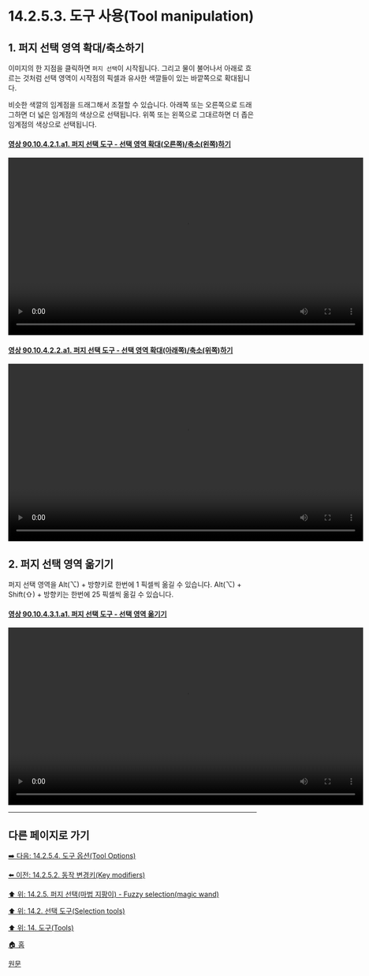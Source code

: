 # 14.2.5.3. 도구 사용(Tool manipulation)

<a id="14-02-05-03-s1"></a>

## 1. 퍼지 선택 영역 확대/축소하기
이미지의 한 지점을 클릭하면 `퍼지 선택`이 시작됩니다. 그리고 물이 불어나서 아래로 흐르는 것처럼 선택 영역이 시작점의 픽셀과 유사한 색깔들이 있는 바깥쪽으로 확대됩니다.

비슷한 색깔의 임계점을 드래그해서 조절할 수 있습니다. 아래쪽 또는 오른쪽으로 드래그하면 더 넓은 임계점의 색상으로 선택됩니다. 위쪽 또는 왼쪽으로 그대르하면 더 좁은 임계점의 색상으로 선택됩니다.

<a id="90-10-04-02-01-a1"></a>

#### [영상 90.10.4.2.1.a1. 퍼지 선택 도구 - 선택 영역 확대(오른쪽)/축소(왼쪽)하기](./90-10-04-02-01-expand_n_shrink-right_n_left.md#90-10-04-02-01-a1)
<video controls="controls" width="720" src="https://github.com/wonder13662/gimp/assets/15767104/0bb99679-a7a4-4ce9-b49b-039ed8f5bdbe"></video>

<a id="90-10-04-02-02-a1"></a>

#### [영상 90.10.4.2.2.a1. 퍼지 선택 도구 - 선택 영역 확대(아래쪽)/축소(위쪽)하기](./90-10-04-02-02-expand_n_shrink-down_n_up.md#90-10-04-02-02-a1)
<video controls="controls" width="720" src="https://github.com/wonder13662/gimp/assets/15767104/8a2a054b-ea34-41e7-b8f1-96684f8873bd"></video>

<a id="14-02-05-03-s2"></a>

## 2. 퍼지 선택 영역 옮기기
퍼지 선택 영역을 Alt(⌥) + 방향키로 한번에 1 픽셀씩 옮길 수 있습니다. Alt(⌥) + Shift(⇧) + 방향키는 한번에 25 픽셀씩 옮길 수 있습니다.

<a id="90-10-04-03-01-a1"></a>

#### [영상 90.10.4.3.1.a1. 퍼지 선택 도구 - 선택 영역 옮기기](./90-10-04-03-01-move_selection.md#90-10-04-03-01-a1)
<video controls="controls" width="720" src="https://github.com/wonder13662/gimp/assets/15767104/bf4655ea-f943-4ba5-9a66-03f5ea1a6cca"></video>

***

## 다른 페이지로 가기

[➡️ 다음: 14.2.5.4. 도구 옵션(Tool Options)](./14-02-05-04-tool_options.md)

[⬅️ 이전: 14.2.5.2. 동작 변경키(Key modifiers)](./14-02-05-02-key_modifiers.md)

[⬆️ 위: 14.2.5. 퍼지 선택(마법 지팡이) - Fuzzy selection(magic wand)](./14-02-05-00-fuzzy-selection-magic-wand.md)

[⬆️ 위: 14.2. 선택 도구(Selection tools)](./14-02-00-selection-tools.md)

[⬆️ 위: 14. 도구(Tools)](./14-00-tools.md)

[🏠 홈](./00-home.md)

[원문](https://docs.gimp.org/2.10/ko/gimp-tool-fuzzy-select.html#idm11219)